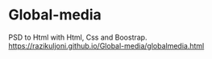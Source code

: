 # Global-media
PSD to Html with Html, Css and Boostrap.
https://razikuljoni.github.io/Global-media/globalmedia.html
